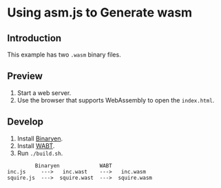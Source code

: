 # Using asm.js to Generate wasm

## Introduction

This example has two `.wasm` binary files.

## Preview

1. Start a web server.
2. Use the browser that supports WebAssembly to open the `index.html`.

## Develop

1. Install [Binaryen](https://github.com/WebAssembly/binaryen).
1. Install [WABT](https://github.com/WebAssembly/wabt).
3. Run `./build.sh`.

```
         Binaryen             WABT
inc.js     --->   inc.wast    --->   inc.wasm
squire.js  --->  squire.wast  --->  squire.wasm
```
